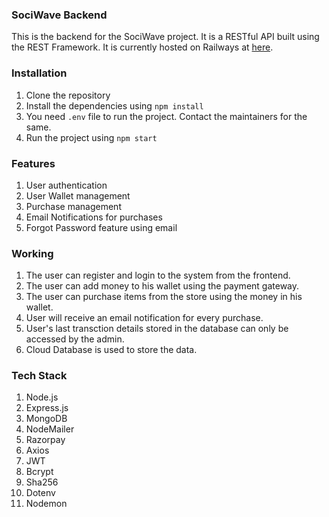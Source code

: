 ### SociWave Backend
This is the backend for the SociWave project. It is a RESTful API built using the REST Framework. It is currently hosted on Railways at [here](https://sociwave-backend.up.railway.app/).

### Installation
1. Clone the repository
2. Install the dependencies using `npm install`
3. You need `.env` file to run the project. Contact the maintainers for the same.
4. Run the project using `npm start`

### Features
1. User authentication
2. User Wallet management
3. Purchase management
4. Email Notifications for purchases
5. Forgot Password feature using email

### Working
1. The user can register and login to the system from the frontend.
2. The user can add money to his wallet using the payment gateway.
3. The user can purchase items from the store using the money in his wallet.
4. User will receive an email notification for every purchase.
5. User's last transction details stored in the database can only be accessed by the admin.
6. Cloud Database is used to store the data.

### Tech Stack
1. Node.js
2. Express.js
3. MongoDB
4. NodeMailer
5. Razorpay
6. Axios
7. JWT
8. Bcrypt
9. Sha256
11. Dotenv
12. Nodemon
